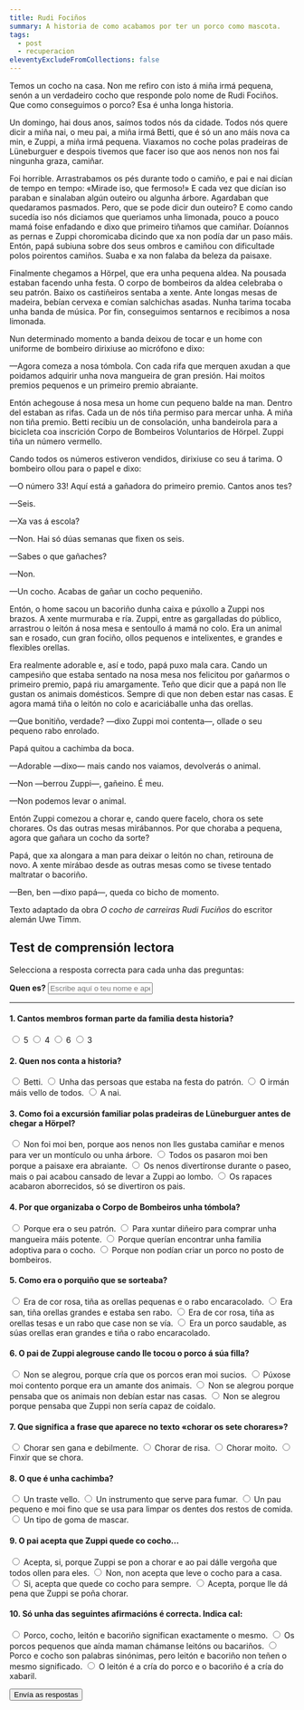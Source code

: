 ```yaml
---
title: Rudi Fociños
summary: A historia de como acabamos por ter un porco como mascota.
tags:
  - post
  - recuperacion
eleventyExcludeFromCollections: false
---
```

<article>

Temos un cocho na casa. Non me refiro con isto á miña irmá pequena, senón a un verdadeiro cocho que responde polo nome de Rudi Fociños. Que como conseguimos o porco? Esa é unha longa historia.

Un domingo, hai dous anos, saímos todos nós da cidade. Todos nós quere dicir a miña nai, o meu pai, a miña irmá Betti, que é só un ano máis nova ca min, e Zuppi, a miña irmá pequena. Viaxamos no coche polas pradeiras de Lüneburguer e despois tivemos que facer iso que aos nenos non nos fai ningunha graza, camiñar.

Foi horrible. Arrastrabamos os pés durante todo o camiño, e pai e nai dicían de tempo en tempo: «Mirade iso, que fermoso!» E cada vez que dicían iso paraban e sinalaban algún outeiro ou algunha árbore. Agardaban que quedaramos pasmados. Pero, que se pode dicir dun outeiro? E como cando sucedía iso nós diciamos que queriamos unha limonada, pouco a pouco mamá foise enfadando e dixo que primeiro tiñamos que camiñar. Doíannos as pernas e Zuppi choromicaba dicindo que xa non podía dar un paso máis. Entón, papá subiuna sobre dos seus ombros e camiñou con dificultade polos poirentos camiños. Suaba e xa non falaba da beleza da paisaxe.

Finalmente chegamos a Hörpel, que era unha pequena aldea. Na pousada estaban facendo unha festa. O corpo de bombeiros da aldea celebraba o seu patrón. Baixo os castiñeiros sentaba a xente. Ante longas mesas de madeira, bebían cervexa e comían salchichas asadas. Nunha tarima tocaba unha banda de música. Por fin, conseguimos sentarnos e recibimos a nosa limonada.

Nun determinado momento a banda deixou de tocar e un home con uniforme de bombeiro dirixiuse ao micrófono e dixo:

—Agora comeza a nosa tómbola. Con cada rifa que merquen axudan a que poidamos adquirir unha nova mangueira de gran presión. Hai moitos premios pequenos e un primeiro premio abraiante.

Entón achegouse á nosa mesa un home cun pequeno balde na man. Dentro del estaban as rifas. Cada un de nós tiña permiso para mercar unha. A miña non tiña premio. Betti recibiu un de consolación, unha bandeirola para a bicicleta coa inscrición Corpo de Bombeiros Voluntarios de Hörpel. Zuppi tiña un número vermello.

Cando todos os números estiveron vendidos, dirixiuse co seu á tarima. O bombeiro ollou para o papel e dixo:

—O número 33! Aquí está a gañadora do primeiro premio. Cantos anos tes?

—Seis.

—Xa vas á escola?

—Non. Hai só dúas semanas que fixen os seis.

—Sabes o que gañaches?

—Non.

—Un cocho. Acabas de gañar un cocho pequeniño.

Entón, o home sacou un bacoriño dunha caixa e púxollo a Zuppi nos brazos. A xente murmuraba e ría. Zuppi, entre as gargalladas do público, arrastrou o leitón á nosa mesa e sentoullo á mamá no colo. Era un animal san e rosado, cun gran fociño, ollos pequenos e intelixentes, e grandes e flexibles orellas.

Era realmente adorable e, así e todo, papá puxo mala cara. Cando un campesiño que estaba sentado na nosa mesa nos felicitou por gañarmos o primeiro premio, papá riu amargamente. Teño que dicir que a papá non lle gustan os animais domésticos. Sempre di que non deben estar nas casas. E agora mamá tiña o leitón no colo e acariciáballe unha das orellas.

—Que bonitiño, verdade? —dixo Zuppi moi contenta—, ollade o seu pequeno rabo enrolado.

Papá quitou a cachimba da boca.

—Adorable —dixo— mais cando nos vaiamos, devolverás o animal.

—Non —berrou Zuppi—, gañeino. É meu.

—Non podemos levar o animal.

Entón Zuppi comezou a chorar e, cando quere facelo, chora os sete chorares. Os das outras mesas mirábannos. Por que choraba a pequena, agora que gañara un cocho da sorte?

Papá, que xa alongara a man para deixar o leitón no chan, retirouna de novo. A xente mirábao desde as outras mesas como se tivese tentado maltratar o bacoriño.

—Ben, ben —dixo papá—, queda co bicho de momento.

<footer>

Texto adaptado da obra *O cocho de carreiras Rudi Fuciños* do escritor alemán Uwe Timm.
</footer>

</article>

## Test de comprensión lectora

Selecciona a resposta correcta para cada unha das preguntas:

<form name="rudi-focinhos" method="POST" netlify>
  <label for="name"><strong>Quen es?</strong></label>
  <input type="text" name="nome" placeholder="Escribe aquí o teu nome e apelidos" required>

  ---

  #### 1. Cantos membros forman parte da familia desta historia?
     
  <label><input type="radio" name="1" value="a"> 5</label>
  <label><input type="radio" name="1" value="b"> 4</label>
  <label><input type="radio" name="1" value="c"> 6</label>
  <label><input type="radio" name="1" value="d"> 3</label>

  #### 2. Quen nos conta a historia?

  <label><input type="radio" name="2" value="a"> Betti.</label>
  <label><input type="radio" name="2" value="b"> Unha das persoas que estaba na festa do patrón.</label>
  <label><input type="radio" name="2" value="c"> O irmán máis vello de todos.</label>
  <label><input type="radio" name="2" value="d"> A nai.</label>

  #### 3. Como foi a excursión familiar polas pradeiras de Lüneburguer antes de chegar a Hörpel? 

  <label><input type="radio" name="3" value="a"> Non foi moi ben, porque aos nenos non lles gustaba camiñar e menos para ver un montículo ou unha árbore.</label>
  <label><input type="radio" name="3" value="b"> Todos os pasaron moi ben porque a paisaxe era abraiante.</label>
  <label><input type="radio" name="3" value="c"> Os nenos divertíronse durante o paseo, mais o pai acabou cansado de levar a Zuppi ao lombo.</label>
  <label><input type="radio" name="3" value="d"> Os rapaces acabaron aborrecidos, só se divertiron os pais.</label>

  #### 4. Por que organizaba o Corpo de Bombeiros unha tómbola? 

  <label><input type="radio" name="4" value="a"> Porque era o seu patrón.</label>
  <label><input type="radio" name="4" value="b"> Para xuntar diñeiro para comprar unha mangueira máis potente.</label>
  <label><input type="radio" name="4" value="c"> Porque querían encontrar unha familia adoptiva para o cocho.</label>
  <label><input type="radio" name="4" value="d"> Porque non podían criar un porco no posto de bombeiros.</label>

  #### 5. Como era o porquiño que se sorteaba?

  <label><input type="radio" name="5" value="a"> Era de cor rosa, tiña as orellas pequenas e o rabo encaracolado.</label>
  <label><input type="radio" name="5" value="b"> Era san, tiña orellas grandes e estaba sen rabo.</label>
  <label><input type="radio" name="5" value="c"> Era de cor rosa, tiña as orellas tesas e un rabo que case non se vía.</label>
  <label><input type="radio" name="5" value="d"> Era un porco saudable, as súas orellas eran grandes e tiña o rabo encaracolado.</label>

  #### 6. O pai de Zuppi alegrouse cando lle tocou o porco á súa filla?

  <label><input type="radio" name="6" value="a"> Non se alegrou, porque cría que os porcos eran moi sucios.</label>
  <label><input type="radio" name="6" value="b"> Púxose moi contento porque era un amante dos animais.</label>
  <label><input type="radio" name="6" value="c"> Non se alegrou porque pensaba que os animais non debían estar nas casas.</label>
  <label><input type="radio" name="6" value="d"> Non se alegrou porque pensaba que Zuppi non sería capaz de coidalo.</label>

  #### 7. Que significa a frase que aparece no texto «chorar os sete chorares»?

  <label><input type="radio" name="7" value="a"> Chorar sen gana e debilmente.</label>
  <label><input type="radio" name="7" value="b"> Chorar de risa.</label>
  <label><input type="radio" name="7" value="c"> Chorar moito.</label>
  <label><input type="radio" name="7" value="d"> Finxir que se chora.</label>

  #### 8. O que é unha cachimba?

  <label><input type="radio" name="8" value="a"> Un traste vello.</label>
  <label><input type="radio" name="8" value="b"> Un instrumento que serve para fumar.</label>
  <label><input type="radio" name="8" value="c"> Un pau pequeno e moi fino que se usa para limpar os dentes dos restos de comida.</label>
  <label><input type="radio" name="8" value="d"> Un tipo de goma de mascar.</label>

  #### 9. O pai acepta que Zuppi quede co cocho...

  <label><input type="radio" name="9" value="a"> Acepta, si, porque Zuppi se pon a chorar e ao pai dálle vergoña que todos ollen para eles.</label>
  <label><input type="radio" name="9" value="b"> Non, non acepta que leve o cocho para a casa.</label>
  <label><input type="radio" name="9" value="c"> Si, acepta que quede co cocho para sempre.</label>
  <label><input type="radio" name="9" value="d"> Acepta, porque lle dá pena que Zuppi se poña chorar.</label>

  #### 10. Só unha das seguintes afirmacións é correcta. Indica cal:

  <label><input type="radio" name="10" value="a"> Porco, cocho, leitón e bacoriño significan exactamente o mesmo.</label>
  <label><input type="radio" name="10" value="b"> Os porcos pequenos que aínda maman chámanse leitóns ou bacariños.</label>
  <label><input type="radio" name="10" value="c"> Porco e cocho son palabras sinónimas, pero leitón e bacoriño non teñen o  mesmo significado.</label>
  <label><input type="radio" name="10" value="d"> O leitón é a cría do porco e o bacoriño é a cría do xabaril.</label>

  <button type="submit" name="submit">Envía as respostas</button>
</form>
